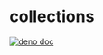 # collections

[![deno doc](https://doc.deno.land/badge.svg)](https://doc.deno.land/https/deno.land/x/stdx/collections/mod.ts)
